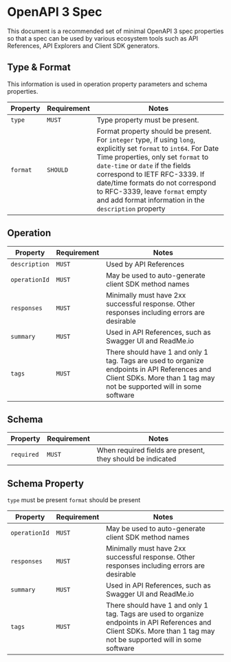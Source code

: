 # OpenAPI 3 Spec

This document is a recommended set of minimal OpenAPI 3 spec properties so that a spec can be used by various ecosystem tools such as API References, API Explorers and Client SDK generators.

## Type & Format

This information is used in operation property parameters and schema properties.

| Property | Requirement | Notes |
|----------|-------------|-------|
| `type` | `MUST` | Type property must be present. |
| `format` | `SHOULD` | Format property should be present. For `integer` type, if using `long`, explicitly set `format` to `int64`. For Date Time properties, only set `format` to `date-time` or `date` if the fields correspond to IETF RFC-3339. If date/time formats do not correspond to RFC-3339, leave `format` empty and add format information in the `description` property |

## Operation

| Property | Requirement | Notes |
|----------|-------------|-------|
| `description` | `MUST` | Used by API References |
| `operationId` | `MUST` | May be used to auto-generate client SDK method names |
| `responses` | `MUST` | Minimally must have 2xx successful response. Other responses including errors are desirable |
| `summary` | `MUST` | Used in API References, such as Swagger UI and ReadMe.io |
| `tags` | `MUST` | There should have 1 and only 1 tag. Tags are used to organize endpoints in API References and Client SDKs. More than 1 tag may not be supported will in some software |

## Schema

| Property | Requirement | Notes |
|----------|-------------|-------|
| `required` | `MUST` | When required fields are present, they should be indicated |

## Schema Property

`type` must be present
`format` should be present


| Property | Requirement | Notes |
|----------|-------------|-------|
| `operationId` | `MUST` | May be used to auto-generate client SDK method names |
| `responses` | `MUST` | Minimally must have 2xx successful response. Other responses including errors are desirable |
| `summary` | `MUST` | Used in API References, such as Swagger UI and ReadMe.io |
| `tags` | `MUST` | There should have 1 and only 1 tag. Tags are used to organize endpoints in API References and Client SDKs. More than 1 tag may not be supported will in some software |
